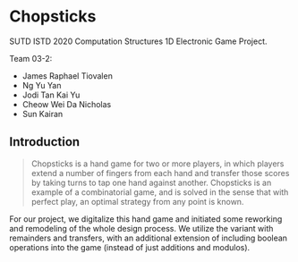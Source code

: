 # Chopsticks

SUTD ISTD 2020 Computation Structures 1D Electronic Game Project.

Team 03-2:

- James Raphael Tiovalen
- Ng Yu Yan
- Jodi Tan Kai Yu
- Cheow Wei Da Nicholas
- Sun Kairan



## Introduction

> Chopsticks is a hand game for two or more players, in which players extend a number of fingers from each hand and transfer those scores by taking turns to tap one hand against another. Chopsticks is an example of a combinatorial game, and is solved in the sense that with perfect play, an optimal strategy from any point is known.

For our project, we digitalize this hand game and initiated some reworking and remodeling of the whole design process. We utilize the variant with remainders and transfers, with an additional extension of including boolean operations into the game (instead of just additions and modulos).

